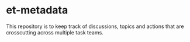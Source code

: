 # et-metadata
This repository is to keep track of discussions, topics and actions that are crosscutting across multiple task teams. 
